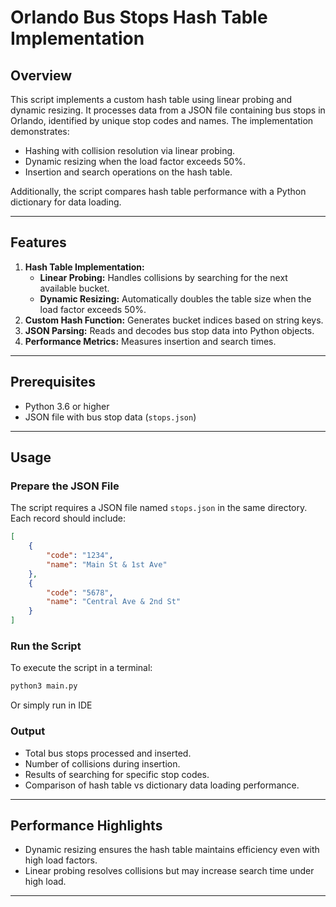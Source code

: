 # Orlando Bus Stops Hash Table Implementation

## Overview
This script implements a custom hash table using linear probing and dynamic resizing. It processes data from a JSON file containing bus stops in Orlando, identified by unique stop codes and names. The implementation demonstrates:

- Hashing with collision resolution via linear probing.
- Dynamic resizing when the load factor exceeds 50%.
- Insertion and search operations on the hash table.

Additionally, the script compares hash table performance with a Python dictionary for data loading.

---

## Features
1. **Hash Table Implementation:**
   - **Linear Probing:** Handles collisions by searching for the next available bucket.
   - **Dynamic Resizing:** Automatically doubles the table size when the load factor exceeds 50%.
2. **Custom Hash Function:** Generates bucket indices based on string keys.
3. **JSON Parsing:** Reads and decodes bus stop data into Python objects.
4. **Performance Metrics:** Measures insertion and search times.

---

## Prerequisites
- Python 3.6 or higher
- JSON file with bus stop data (`stops.json`)

---

## Usage

### Prepare the JSON File
The script requires a JSON file named `stops.json` in the same directory. Each record should include:
```json
[
    {
        "code": "1234",
        "name": "Main St & 1st Ave"
    },
    {
        "code": "5678",
        "name": "Central Ave & 2nd St"
    }
]
```

### Run the Script
 To execute the script in a terminal:
```bash
python3 main.py
```
Or simply run in IDE

### Output
- Total bus stops processed and inserted.
- Number of collisions during insertion.
- Results of searching for specific stop codes.
- Comparison of hash table vs dictionary data loading performance.

---

## Performance Highlights
- Dynamic resizing ensures the hash table maintains efficiency even with high load factors.
- Linear probing resolves collisions but may increase search time under high load.

---
